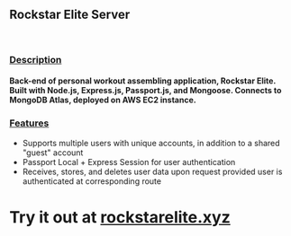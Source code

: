 <h2>Rockstar Elite Server</h2><br>
<h3><u>Description</u></h3>
<h4>Back-end of personal workout assembling application, Rockstar Elite. Built with Node.js, Express.js, Passport.js, and Mongoose. Connects to MongoDB Atlas, deployed on AWS EC2 instance.</h4>
<h3><u>Features</u></h3>
<ul>
  <li>Supports multiple users with unique accounts, in addition to a shared "guest" account</li>
  <li>Passport Local + Express Session for user authentication</li>
  <li>Receives, stores, and deletes user data upon request provided user is authenticated at corresponding route</li>
</ul>
<h1>Try it out at <a href="https://rockstarelite.xyz" target="blank">rockstarelite.xyz</a></h1>
